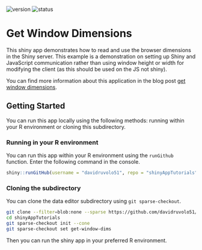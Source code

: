 <!-- badges: start -->
![version](https://img.shields.io/badge/dynamic/json?color=%22dd77&label=version&query=version&url=https%3A%2F%2Fraw.githubusercontent.com%2Fdavidruvolo51%2FshinyAppTutorials%2Fmain%2Fget-window-dims%2Fpackage.json)
![status](https://img.shields.io/badge/dynamic/json?color=%3772FF&label=status&query=status&url=https%3A%2F%2Fraw.githubusercontent.com%2Fdavidruvolo51%2FshinyAppTutorials%2Fmain%2Fget-window-dims%2Fpackage.json)
<!-- badges: end -->

# Get Window Dimensions

This shiny app demonstrates how to read and use the browser dimensions in the Shiny server. This example is a demonstration on setting up Shiny and JavaScript communication rather than using window height or width for modifying the client (as this should be used on the JS not shiny).

You can find more information about this application in the blog post [get window dimensions](https://davidruvolo51.github.io/shinytutorials/tutorials/get-window-dims/).

## Getting Started

You can run this app locally using the following methods: running within your R environment or cloning this subdirectory.

### Running in your R environment

You can run this app within your R environment using the `runGithub` function. Enter the following command in the console.

```r
shiny::runGitHub(username = "davidruvolo51", repo = "shinyAppTutorials", subdir = "get-window-dims")
```

### Cloning the subdirectory

You can clone the data editor subdirectory using `git sparse-checkout`.

```bash
git clone --filter=blob:none --sparse https://github.com/davidruvolo51/shinyAppTutorials
cd shinyAppTutorials
git sparse-checkout init --cone
git sparse-checkout set get-window-dims
```

Then you can run the shiny app in your preferred R environment.

